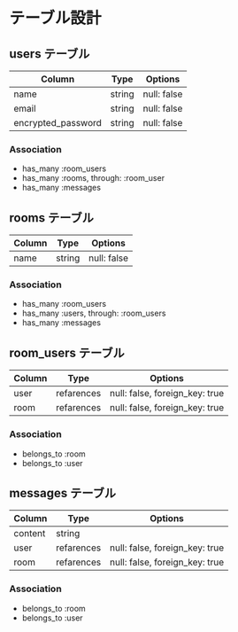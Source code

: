 # テーブル設計

## users テーブル

| Column             | Type   | Options     |
|--------------------| ------ | ----------- |
| name               | string | null: false |
| email              | string | null: false |
| encrypted_password | string | null: false |

### Association

- has_many :room_users
- has_many :rooms, through: :room_user
- has_many :messages

## rooms テーブル

| Column | Type   | Options     |
|--------| ------ | ----------- |
| name   | string | null: false |

### Association

- has_many :room_users
- has_many :users, through: :room_users
- has_many :messages

## room_users テーブル

| Column | Type       | Options                        |
|--------| ---------- | ------------------------------ |
| user   | refarences | null: false, foreign_key: true |
| room   | refarences | null: false, foreign_key: true |

### Association

- belongs_to :room
- belongs_to :user

## messages テーブル

| Column  | Type       | Options                        |
|---------| ---------- | ------------------------------ |
| content | string     |                                |
| user    | refarences | null: false, foreign_key: true |
| room    | refarences | null: false, foreign_key: true |

### Association

- belongs_to :room
- belongs_to :user